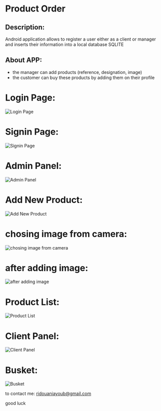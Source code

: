 # Product Order

## Description:
Android application allows to register a user either as a client or manager and inserts their information into a local database
SQLITE

## About APP:
- the manager can add products (reference, designation, image)
- the customer can buy these products by adding them on their profile

# Login Page:
![Login Page](https://raw.githubusercontent.com/ayoubridouani/product_order/master/screenshoots/Login%20Page.png "Login Page")

# Signin Page:
![Signin Page](https://raw.githubusercontent.com/ayoubridouani/product_order/master/screenshoots/Signin%20Page.png "Signin Page")

# Admin Panel:
![Admin Panel](https://raw.githubusercontent.com/ayoubridouani/product_order/master/screenshoots/Admin%20Panel.png "Admin Panel")

# Add New Product:
![Add New Product](https://raw.githubusercontent.com/ayoubridouani/product_order/master/screenshoots/Add%20New%20Product.png "Add New Product")

# chosing image from camera:
![chosing image from camera](https://raw.githubusercontent.com/ayoubridouani/product_order/master/screenshoots/chosing%20image%20from%20camera.png "chosing image from camera")

# after adding image:
![after adding image](https://raw.githubusercontent.com/ayoubridouani/product_order/master/screenshoots/image%20added.png "after adding image")

# Product List:
![Product List](https://raw.githubusercontent.com/ayoubridouani/product_order/master/screenshoots/Product%20List.png "Product List")

# Client Panel:
![Client Panel](https://raw.githubusercontent.com/ayoubridouani/product_order/master/screenshoots/Client%20Panel.png "Client Panel")

# Busket:
![Busket](https://raw.githubusercontent.com/ayoubridouani/product_order/master/screenshoots/Busket.png "Busket")

to contact me: ridouaniayoub@gmail.com

good luck
